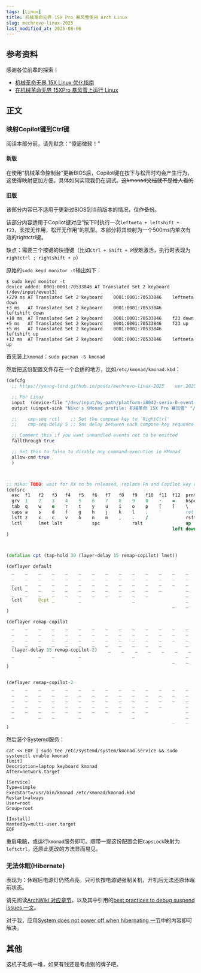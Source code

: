 ```yaml
---
tags: [Linux]
title: 机械革命无界 15X Pro 暴风雪使用 Arch Linux
slug: mechrevo-linux-2025
last_modified_at: 2025-08-06
---
```


## 参考资料

感谢各位前辈的探索！

- [机械革命无界 15X Linux 优化指南](https://rikka.im/post/mechrevo-wujie15x-linux/)
- [在机械革命无界 15XPro 暴风雪上运行 Linux](https://zeeko.dev/2025/06/running-linux-on-mechanical-revolution-15xpro-blizzard)

## 正文

### 映射Copilot键到Ctrl键

阅读本部分前，请先默念：“傻逼微软！”

#### 新版

在使用“机械革命控制台”更新BIOS后，Copilot键在按下与松开时均会产生行为，这使得映射更加方便。具体如何实现我仍在调试。~~这kmonad文档就不是给人看的~~

#### 旧版

该部分内容已不适用于更新过BIOS到当前版本的情况，仅作备份。

该部分内容适用于Copilot键对应“按下时执行一次`leftmeta + leftshift + f23`，长按无作用，松开无作用”的机型。本部分将其映射为一个500ms内单次有效的rightctrl键。

缺点：需要三个按键的快捷键（比如`Ctrl + Shift + P`很难激活，执行时表现为`rightctrl ; rightshift + p`）

原始的`sudo keyd monitor -t`输出如下：

```console
$ sudo keyd monitor -t
device added: 0001:0001:70533846 AT Translated Set 2 keyboard (/dev/input/event3)
+229 ms AT Translated Set 2 keyboard    0001:0001:70533846    leftmeta down
+3 ms   AT Translated Set 2 keyboard    0001:0001:70533846    leftshift down
+10 ms  AT Translated Set 2 keyboard    0001:0001:70533846    f23 down
+5 ms   AT Translated Set 2 keyboard    0001:0001:70533846    f23 up
+5 ms   AT Translated Set 2 keyboard    0001:0001:70533846    leftshift up
+12 ms  AT Translated Set 2 keyboard    0001:0001:70533846    leftmeta up
```

首先装上`kmonad`：`sudo pacman -S kmonad`

然后把这份配置文件存在一个合适的地方，比如`/etc/kmonad/kmonad.kbd`：

```clojure
(defcfg
  ;; https://young-lord.github.io/posts/mechrevo-linux-2025    ver.20250727

  ;; For Linux
  input  (device-file "/dev/input/by-path/platform-i8042-serio-0-event-kbd")
  output (uinput-sink "Niko's KMonad profile: 机械革命 15X Pro 暴风雪" "/usr/bin/sleep 1 && /usr/bin/setxkbmap -option compose:ralt")

  ;;    cmp-seq rctl    ;; Set the compose key to `RightCtrl'
  ;;    cmp-seq-delay 5 ;; 5ms delay between each compose-key sequence press

  ;; Comment this if you want unhandled events not to be emitted
  fallthrough true

  ;; Set this to false to disable any command-execution in KMonad
  allow-cmd true
  )



;; niko: TODO: wait for XX to be released, replace Fn and Copilot key with XX
(defsrc
  esc  f1   f2   f3   f4   f5   f6   f7   f8   f9   f10  f11  f12  prnt  del  home pgup pgdn end      f23
  grv  1    2    3    4    5    6    7    8    9    0    -    =    bspc       nlck kp/  kp*  kp-
  tab  q    w    e    r    t    y    u    i    o    p    [    ]    \          kp7  kp8  kp9  kp+
  caps a    s    d    f    g    h    j    k    l    ;    '         ret        kp4  kp5  kp6
  lsft z    x    c    v    b    n    m    ,    .    /              rsft       kp1  kp2  kp3  kprt
  lctl      lmet lalt           spc            ralt                up         kp0       kp.
                                                              left down  rght
)



(defalias cpt (tap-hold 30 (layer-delay 15 remap-copilot) lmet))

(deflayer default
  _    _    _    _    _    _    _    _    _    _    _    _    _    _     _    _    _    _    _        _
  _    _    _    _    _    _    _    _    _    _    _    _    _    _          _    _    _    _
  _    _    _    _    _    _    _    _    _    _    _    _    _    _          _    _    _    _
  lctl _    _    _    _    _    _    _    _    _    _    _         _          _    _    _
  _    _    _    _    _    _    _    _    _    _    _              _          _    _    _    _
  lctl      @cpt _         _                   _                   _          _         _
                                                              _    _     _
)

(deflayer remap-copilot
  _    _    _    _    _    _    _    _    _    _    _    _    _    _     _    _    _    _    _        _
  _    _    _    _    _    _    _    _    _    _    _    _    _    _          _    _    _    _
  _    _    _    _    _    _    _    _    _    _    _    _    _    _          _    _    _    _
  _    _    _    _    _    _    _    _    _    _    _    _         _          _    _    _
  (layer-delay 15 remap-copilot-2)    _    _    _    _    _    _    _    _    _    _              _          _    _    _    _
  _         _    _         _                   _                   _          _         _
                                                              _    _     _
)


(deflayer remap-copilot-2
  _    _    _    _    _    _    _    _    _    _    _    _    _    _     _    _    _    _    _        (sticky-key 500 rctl)
  _    _    _    _    _    _    _    _    _    _    _    _    _    _          _    _    _    _
  _    _    _    _    _    _    _    _    _    _    _    _    _    _          _    _    _    _
  _    _    _    _    _    _    _    _    _    _    _    _         _          _    _    _
  _    _    _    _    _    _    _    _    _    _    _              _          _    _    _    _
  _         _    _         _                   _                   _          _         _
                                                              _    _     _
)
```

然后装个Systemd服务：

```shell
cat << EOF | sudo tee /etc/systemd/system/kmonad.service && sudo systemctl enable kmonad
[Unit]
Description=laptop keyboard kmonad
After=network.target

[Service]
Type=simple
ExecStart=/usr/bin/kmonad /etc/kmonad/kmonad.kbd
Restart=always
User=root
Group=root

[Install]
WantedBy=multi-user.target
EOF
```

重启电脑，或运行`kmonad`服务即可。顺带一提这份配置会把`CapsLock`映射为`leftctrl`，还原此更改的方法显而易见。

### 无法休眠(Hibernate)

表现为：休眠后电源灯仍然点亮，只可长按电源键强制关机，开机后无法还原休眠前状态。

请先阅读[ArchWiki 对应章节](https://wiki.archlinux.org/title/Power_management/Suspend_and_hibernate#Troubleshooting)，以及其中引用的[best practices to debug suspend issues 一文](https://web.archive.org/web/20230502010825/https://01.org/blogs/rzhang/2015/best-practice-debug-linux-suspend/hibernate-issues)。

对于我，应用[System does not power off when hibernating 一节](https://wiki.archlinux.org/title/Power_management/Suspend_and_hibernate#System_does_not_power_off_when_hibernating)中的内容即可解决。

## 其他

这机子毛病一堆，如果有钱还是考虑别的牌子吧。
